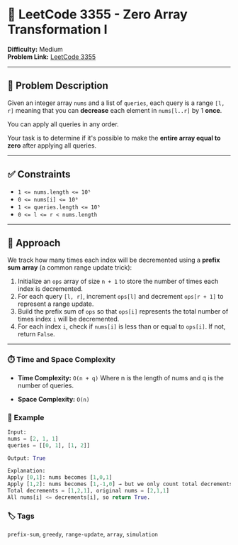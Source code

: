 # 🔄 LeetCode 3355 - Zero Array Transformation I

**Difficulty:** Medium  
**Problem Link:** [LeetCode 3355](https://leetcode.com/problems/zero-array-transformation-i)

---

## 📘 Problem Description

Given an integer array `nums` and a list of `queries`, each query is a range `[l, r]` meaning that you can **decrease** each element in `nums[l..r]` by 1 **once**.

You can apply all queries in any order.

Your task is to determine if it's possible to make the **entire array equal to zero** after applying all queries.

---

## ✅ Constraints

- `1 <= nums.length <= 10⁵`
- `0 <= nums[i] <= 10⁹`
- `1 <= queries.length <= 10⁵`
- `0 <= l <= r < nums.length`

---

## 🧠 Approach

We track how many times each index will be decremented using a **prefix sum array** (a common range update trick):

1. Initialize an `ops` array of size `n + 1` to store the number of times each index is decremented.
2. For each query `[l, r]`, increment `ops[l]` and decrement `ops[r + 1]` to represent a range update.
3. Build the prefix sum of `ops` so that `ops[i]` represents the total number of times index `i` will be decremented.
4. For each index `i`, check if `nums[i]` is less than or equal to `ops[i]`. If not, return `False`.

---

### ⏱️ Time and Space Complexity

- **Time Complexity:** `O(n + q)`
Where n is the length of nums and q is the number of queries.

- **Space Complexity:** `O(n)`

### 📌 Example
```python
Input:
nums = [2, 1, 1]
queries = [[0, 1], [1, 2]]

Output: True

Explanation:
Apply [0,1]: nums becomes [1,0,1]
Apply [1,2]: nums becomes [1,-1,0] → but we only count total decrements at each index.
Total decrements = [1,2,1], original nums = [2,1,1]
All nums[i] <= decrements[i], so return True.
```

### 🏷️ Tags
`prefix-sum`, `greedy`, `range-update`, `array`, `simulation`
